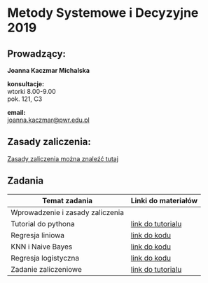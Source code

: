# Metody Systemowe i Decyzyjne 2019


## Prowadzący:
**Joanna Kaczmar Michalska**

**konsultacje:**  
wtorki 8.00-9.00  
pok. 121, C3  

**email:**  
joanna.kaczmar@pwr.edu.pl  


## Zasady zaliczenia:
[Zasady zaliczenia można znaleźć tutaj](https://github.com/asiakaczmar/asiakaczmar.github.io/blob/master/zasady_zaliczenia_msid_2019.pdf)

## Zadania


Temat zadania | Linki do materiałów
------------ | -------------
Wprowadzenie i zasady zaliczenia | 
Tutorial do pythona | [link do tutorialu](https://github.com/asiakaczmar/asiakaczmar.github.io/blob/master/python_wstep.ipynb)
Regresja liniowa | [link do kodu]()
KNN i Naive Bayes | [link do kodu]()
Regresja logistyczna | [link do kodu]()
Zadanie zaliczeniowe | [link do tutorialu]()
 

